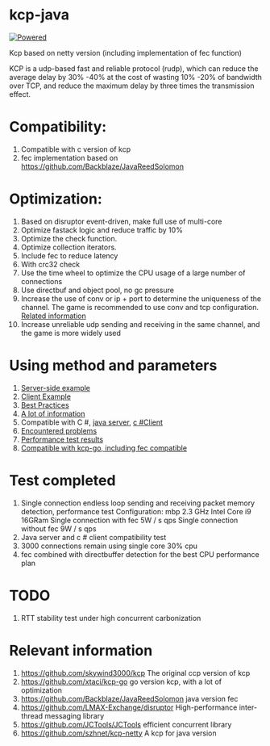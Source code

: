 # kcp-java

[![Powered][2]][1]

Kcp based on netty version (including implementation of fec function)

KCP is a udp-based fast and reliable protocol (rudp), which can reduce the average delay by 30% -40% at the cost of wasting 10% -20% of bandwidth over TCP, and reduce the maximum delay by three times the transmission effect.

[1]: https://github.com/skywind3000/kcp
[2]: http://skywind3000.github.io/word/images/kcp.svg


# Compatibility:

1. Compatible with c version of kcp
1. fec implementation based on https://github.com/Backblaze/JavaReedSolomon

# Optimization:

1. Based on disruptor event-driven, make full use of multi-core
1. Optimize fastack logic and reduce traffic by 10%
1. Optimize the check function.
1. Optimize collection iterators.
1. Include fec to reduce latency
1. With crc32 check
1. Use the time wheel to optimize the CPU usage of a large number of connections
1. Use directbuf and object pool, no gc pressure
1. Increase the use of conv or ip + port to determine the uniqueness of the channel. The game is recommended to use conv and tcp configuration. [Related information](https://github.com/skywind3000/kcp/wiki/Cooperate-With-Tcp-Server)
1. Increase unreliable udp sending and receiving in the same channel, and the game is more widely used

# Using method and parameters

1. [Server-side example](https://github.com/l42111996/java-Kcp/blob/master/kcp-netty/src/main/java/test/KcpRttExampleServer.java)
1. [Client Example](https://github.com/l42111996/java-Kcp/blob/master/kcp-netty/src/main/java/test/KcpRttExampleClient.java)
1. [Best Practices](https://github.com/skywind3000/kcp/wiki/KCP-Best-Practice)
1. [A lot of information](https://github.com/skywind3000/kcp)
1. Compatible with C #, [java server](https://github.com/l42111996/java-Kcp/blob/master/kcp-netty/src/main/java/test/Kcp4sharpExampleServer.java), [c #Client](https://github.com/l42111996/kcp4sharp/blob/master/kcp4sharp/TestKcp.cs)
1. [Encountered problems](https://github.com/l42111996/java-Kcp/blob/master/QA.md)
1. [Performance test results](https://github.com/l42111996/java-Kcp/blob/master/Benchmark.md)
1. [Compatible with kcp-go, including fec compatible](https://github.com/l42111996/java-Kcp/blob/master/kcp-netty/src/main/java/test/Kcp4GoExampleClient.java)

# Test completed

1. Single connection endless loop sending and receiving packet memory detection, performance test
Configuration: mbp 2.3 GHz Intel Core i9 16GRam
Single connection with fec 5W / s qps
Single connection without fec 9W / s qps
1. Java server and c # client compatibility test
1. 3000 connections remain using single core 30% cpu
1. fec combined with directbuffer detection for the best CPU performance plan

# TODO

1. RTT stability test under high concurrent carbonization

# Relevant information

1. https://github.com/skywind3000/kcp The original ccp version of kcp
1. https://github.com/xtaci/kcp-go go version kcp, with a lot of optimization
1. https://github.com/Backblaze/JavaReedSolomon java version fec
1. https://github.com/LMAX-Exchange/disruptor High-performance inter-thread messaging library
1. https://github.com/JCTools/JCTools efficient concurrent library
1. https://github.com/szhnet/kcp-netty A kcp for java version

